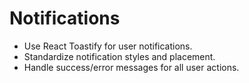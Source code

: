 # Notifications

- Use React Toastify for user notifications.
- Standardize notification styles and placement.
- Handle success/error messages for all user actions.
